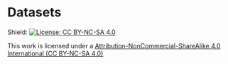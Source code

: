 # Datasets

Shield: [![License: CC BY-NC-SA 4.0](https://img.shields.io/badge/License-CC%20BY--NC--SA%204.0-lightgrey.svg)](https://creativecommons.org/licenses/by-nc-sa/4.0/)

This work is licensed under a [Attribution-NonCommercial-ShareAlike 4.0 International (CC BY-NC-SA 4.0)][cc-by-nc-sa]

[cc-by-nc-sa]: https://creativecommons.org/licenses/by-nc-sa/4.0/
